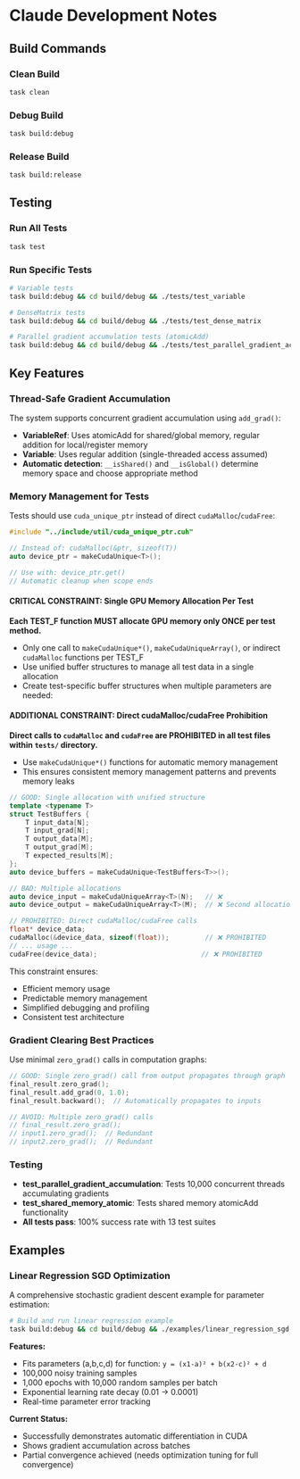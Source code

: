 # Claude Development Notes

## Build Commands

### Clean Build
```bash
task clean
```

### Debug Build
```bash
task build:debug
```

### Release Build
```bash
task build:release
```

## Testing

### Run All Tests
```bash
task test
```

### Run Specific Tests
```bash
# Variable tests
task build:debug && cd build/debug && ./tests/test_variable

# DenseMatrix tests  
task build:debug && cd build/debug && ./tests/test_dense_matrix

# Parallel gradient accumulation tests (atomicAdd)
task build:debug && cd build/debug && ./tests/test_parallel_gradient_accumulation
```

## Key Features

### Thread-Safe Gradient Accumulation
The system supports concurrent gradient accumulation using `add_grad()`:

- **VariableRef**: Uses atomicAdd for shared/global memory, regular addition for local/register memory
- **Variable**: Uses regular addition (single-threaded access assumed)
- **Automatic detection**: `__isShared()` and `__isGlobal()` determine memory space and choose appropriate method

### Memory Management for Tests
Tests should use `cuda_unique_ptr` instead of direct `cudaMalloc`/`cudaFree`:

```cpp
#include "../include/util/cuda_unique_ptr.cuh"

// Instead of: cudaMalloc(&ptr, sizeof(T))
auto device_ptr = makeCudaUnique<T>();

// Use with: device_ptr.get()
// Automatic cleanup when scope ends
```

#### CRITICAL CONSTRAINT: Single GPU Memory Allocation Per Test
**Each TEST_F function MUST allocate GPU memory only ONCE per test method.**

- Only one call to `makeCudaUnique*()`, `makeCudaUniqueArray()`, or indirect `cudaMalloc` functions per TEST_F
- Use unified buffer structures to manage all test data in a single allocation
- Create test-specific buffer structures when multiple parameters are needed:

#### ADDITIONAL CONSTRAINT: Direct cudaMalloc/cudaFree Prohibition
**Direct calls to `cudaMalloc` and `cudaFree` are PROHIBITED in all test files within `tests/` directory.**

- Use `makeCudaUnique*()` functions for automatic memory management
- This ensures consistent memory management patterns and prevents memory leaks

```cpp
// GOOD: Single allocation with unified structure
template <typename T>
struct TestBuffers {
    T input_data[N];
    T input_grad[N];
    T output_data[M];
    T output_grad[M];
    T expected_results[M];
};
auto device_buffers = makeCudaUnique<TestBuffers<T>>();

// BAD: Multiple allocations
auto device_input = makeCudaUniqueArray<T>(N);   // ❌ 
auto device_output = makeCudaUniqueArray<T>(M);  // ❌ Second allocation

// PROHIBITED: Direct cudaMalloc/cudaFree calls
float* device_data;
cudaMalloc(&device_data, sizeof(float));         // ❌ PROHIBITED
// ... usage ...
cudaFree(device_data);                          // ❌ PROHIBITED
```

This constraint ensures:
- Efficient memory usage
- Predictable memory management 
- Simplified debugging and profiling
- Consistent test architecture

### Gradient Clearing Best Practices  
Use minimal `zero_grad()` calls in computation graphs:

```cpp
// GOOD: Single zero_grad() call from output propagates through graph
final_result.zero_grad();
final_result.add_grad(0, 1.0);
final_result.backward();  // Automatically propagates to inputs

// AVOID: Multiple zero_grad() calls
// final_result.zero_grad();
// input1.zero_grad();  // Redundant
// input2.zero_grad();  // Redundant  
```

### Testing
- **test_parallel_gradient_accumulation**: Tests 10,000 concurrent threads accumulating gradients
- **test_shared_memory_atomic**: Tests shared memory atomicAdd functionality
- **All tests pass**: 100% success rate with 13 test suites

## Examples

### Linear Regression SGD Optimization
A comprehensive stochastic gradient descent example for parameter estimation:

```bash
# Build and run linear regression example
task build:debug && cd build/debug && ./examples/linear_regression_sgd
```

**Features:**
- Fits parameters (a,b,c,d) for function: `y = (x1-a)² + b(x2-c)² + d`
- 100,000 noisy training samples
- 1,000 epochs with 10,000 random samples per batch
- Exponential learning rate decay (0.01 → 0.0001)
- Real-time parameter error tracking

**Current Status:**
- Successfully demonstrates automatic differentiation in CUDA
- Shows gradient accumulation across batches
- Partial convergence achieved (needs optimization tuning for full convergence)
